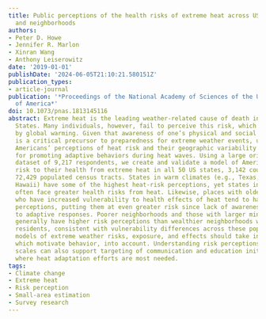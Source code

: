 ```yaml
---
title: Public perceptions of the health risks of extreme heat across US states, counties,
  and neighborhoods
authors:
- Peter D. Howe
- Jennifer R. Marlon
- Xinran Wang
- Anthony Leiserowitz
date: '2019-01-01'
publishDate: '2024-06-05T21:10:21.580151Z'
publication_types:
- article-journal
publication: '*Proceedings of the National Academy of Sciences of the United States
  of America*'
doi: 10.1073/pnas.1813145116
abstract: Extreme heat is the leading weather-related cause of death in the United
  States. Many individuals, however, fail to perceive this risk, which will be exacerbated
  by global warming. Given that awareness of one’s physical and social vulnerability
  is a critical precursor to preparedness for extreme weather events, understanding
  Americans’ perceptions of heat risk and their geographic variability is essential
  for promoting adaptive behaviors during heat waves. Using a large original survey
  dataset of 9,217 respondents, we create and validate a model of Americans’ perceived
  risk to their health from extreme heat in all 50 US states, 3,142 counties, and
  72,429 populated census tracts. States in warm climates (e.g., Texas, Nevada, and
  Hawaii) have some of the highest heat-risk perceptions, yet states in cooler climates
  often face greater health risks from heat. Likewise, places with older populations
  who have increased vulnerability to health effects of heat tend to have lower risk
  perceptions, putting them at even greater risk since lack of awareness is a barrier
  to adaptive responses. Poorer neighborhoods and those with larger minority populations
  generally have higher risk perceptions than wealthier neighborhoods with more white
  residents, consistent with vulnerability differences across these populations. Comprehensive
  models of extreme weather risks, exposure, and effects should take individual perceptions,
  which motivate behavior, into account. Understanding risk perceptions at fine spatial
  scales can also support targeting of communication and education initiatives to
  where heat adaptation efforts are most needed.
tags:
- Climate change
- Extreme heat
- Risk perception
- Small-area estimation
- Survey research
---
```


